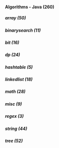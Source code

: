 ####  Algorithms - Java (260)
##### array (50)
##### binarysearch (11)
##### bit (16)
##### dp (24)
##### hashtable (5)
##### linkedlist (18)
##### math (28)
##### misc (9)
##### regex (3)
##### string (44)
##### tree (52)
